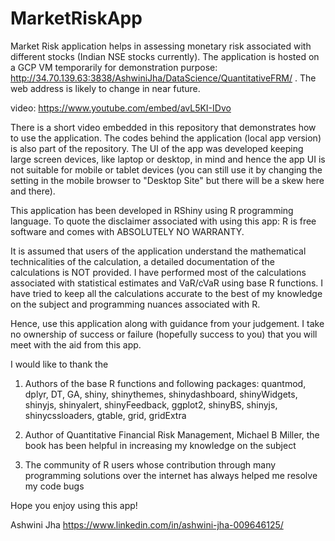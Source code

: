 # MarketRiskApp
Market Risk application helps in assessing monetary risk associated with different stocks (Indian NSE stocks currently). The application is hosted on a GCP VM temporarily for demonstration purpose: http://34.70.139.63:3838/AshwiniJha/DataScience/QuantitativeFRM/ .
The web address is likely to change in near future.

video: https://www.youtube.com/embed/avL5KI-IDvo

There is a short video embedded in this repository that demonstrates how to use the application. The codes behind the application (local app version) is also part of the repository. The UI of the app was developed keeping large screen devices, like laptop or desktop, in mind and hence the app UI is not suitable for mobile or tablet devices (you can still use it by changing the setting in the mobile browser to "Desktop Site" but there will be a skew here and there).

This application has been developed in RShiny using R programming language. To quote the disclaimer associated with using this app: R is free software and comes with ABSOLUTELY NO WARRANTY.

It is assumed that users of the application understand the mathematical technicalities of the calculation, a detailed documentation of the calculations is NOT provided. I have performed most of the calculations associated with statistical estimates and VaR/cVaR using base R functions. I have tried to keep all the calculations accurate to the best of my knowledge on the subject and programming nuances associated with R.

Hence, use this application along with guidance from your judgement. I take no ownership of success or failure (hopefully success to you) that you will meet with the aid from this app.

I would like to thank the
1) Authors of the base R functions and following packages:
quantmod, dplyr, DT, GA, shiny, shinythemes, shinydashboard, shinyWidgets, shinyjs, shinyalert, shinyFeedback, ggplot2, shinyBS, shinyjs, shinycssloaders, gtable, grid, gridExtra

2) Author of Quantitative Financial Risk Management, Michael B Miller, the book has been helpful in increasing my knowledge on the subject

3) The community of R users whose contribution through many programming solutions over the internet has always helped me resolve my code bugs

Hope you enjoy using this app!


Ashwini Jha
https://www.linkedin.com/in/ashwini-jha-009646125/
